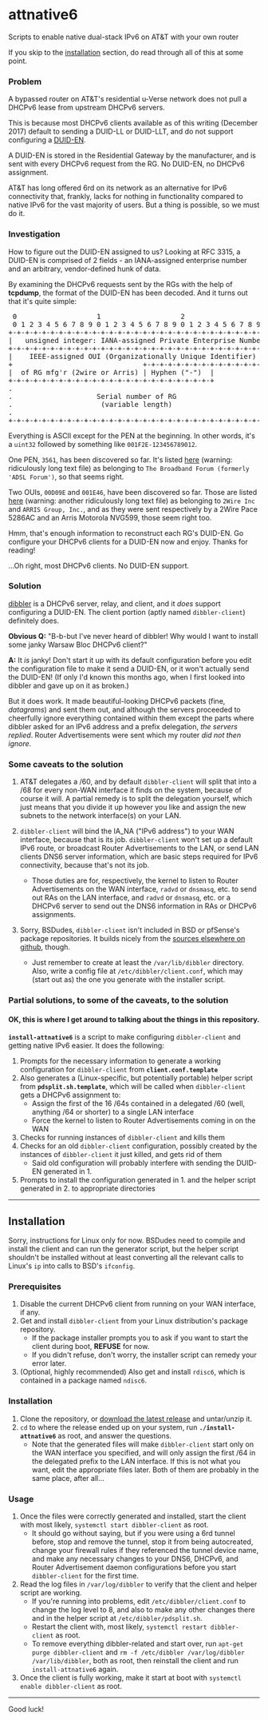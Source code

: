 # **attnative6**
Scripts to enable native dual-stack IPv6 on AT&amp;T with your own router

If you skip to the [installation](#installation) section, do read through all of this at some point.

### Problem
A bypassed router on AT&T's residential u-Verse network does not pull a DHCPv6 lease from upstream DHCPv6 servers.

This is because most DHCPv6 clients available as of this writing (December 2017) default to sending a DUID-LL or DUID-LLT, and do not support configuring a [DUID-EN](https://tools.ietf.org/html/rfc3315#section-9.3).

A DUID-EN is stored in the Residential Gateway by the manufacturer, and is sent with every DHCPv6 request from the RG. No DUID-EN, no DHCPv6 assignment.

AT&T has long offered 6rd on its network as an alternative for IPv6 connectivity that, frankly, lacks for nothing in functionality compared to native IPv6 for the vast majority of users. But a thing is possible, so we must do it.

### Investigation
How to figure out the DUID-EN assigned to us? Looking at RFC 3315, a DUID-EN is comprised of 2 fields - an IANA-assigned enterprise number and an arbitrary, vendor-defined hunk of data.

By examining the DHCPv6 requests sent by the RGs with the help of **tcpdump**, the format of the DUID-EN has been decoded. And it turns out that it's quite simple:

<pre>
 0                   1                   2                   3
 0 1 2 3 4 5 6 7 8 9 0 1 2 3 4 5 6 7 8 9 0 1 2 3 4 5 6 7 8 9 0 1
+-+-+-+-+-+-+-+-+-+-+-+-+-+-+-+-+-+-+-+-+-+-+-+-+-+-+-+-+-+-+-+-+
|   unsigned integer: IANA-assigned Private Enterprise Number   |    Field 1
+-+-+-+-+-+-+-+-+-+-+-+-+-+-+-+-+-+-+-+-+-+-+-+-+-+-+-+-+-+-+-+-+-------------------
|    IEEE-assigned OUI (Organizationally Unique Identifier)     |    Field 2
+                               +-+-+-+-+-+-+-+-+-+-+-+-+-+-+-+-+
|  of RG mfg'r (2wire or Arris) | Hyphen ("-")  |               |    Also field 2
+-+-+-+-+-+-+-+-+-+-+-+-+-+-+-+-+-+-+-+-+-+-+-+-+               |
.                                                               .    Still field 2
.                    Serial number of RG                        .
.                     (variable length)                         .    Yup, field 2
.                                                               .
+-+-+-+-+-+-+-+-+-+-+-+-+-+-+-+-+-+-+-+-+-+-+-+-+-+-+-+-+-+-+-+-+
</pre>

Everything is ASCII except for the PEN at the beginning. In other words, it's a `uint32` followed by something like `001F2E-123456789012`.

One PEN, `3561`, has been discovered so far. It's listed [here](https://www.iana.org/assignments/enterprise-numbers/enterprise-numbers) (warning: ridiculously long text file) as belonging to `The Broadband Forum (formerly 'ADSL Forum')`, so that seems right.

Two OUIs, `00D09E` and `001E46`, have been discovered so far. Those are listed [here](http://standards-oui.ieee.org/oui.txt) (warning: another ridiculously long text file) as belonging to `2Wire Inc` and `ARRIS Group, Inc.`, and as they were sent respectively by a 2Wire Pace 5286AC and an Arris Motorola NVG599, those seem right too.

Hmm, that's enough information to reconstruct each RG's DUID-EN. Go configure your DHCPv6 clients for a DUID-EN now and enjoy. Thanks for reading!

...Oh right, most DHCPv6 clients. No DUID-EN support.

### Solution
[dibbler](http://klub.com.pl/dhcpv6/) is a DHCPv6 server, relay, and client, and it *does* support configuring a DUID-EN. The client portion (aptly named `dibbler-client`) definitely does.

**Obvious Q:** "B-b-but I've never heard of dibbler! Why would I want to install some janky Warsaw Bloc DHCPv6 client?"

**A:** It *is* janky! Don't start it up with its default configuration before you edit the configuration file to make it send a DUID-EN, or it won't actually send the DUID-EN! (If only I'd known this months ago, when I first looked into dibbler and gave up on it as broken.)

But it does work. It made beautiful-looking DHCPv6 packets (fine, *datagrams*) and sent them out, and although the servers proceeded to cheerfully ignore everything contained within them except the parts where dibbler asked for an IPv6 address and a prefix delegation, *the servers replied*. Router Advertisements were sent which my router *did not then ignore*.

### Some caveats to the solution
1. AT&T delegates a /60, and by default `dibbler-client` will split that into a /68 for every non-WAN interface it finds on the system, because of course it will. A partial remedy is to split the delegation yourself, which just means that you divide it up however you like and assign the new subnets to the network interface(s) on your LAN.

2. `dibbler-client` will bind the IA_NA ("IPv6 address") to your WAN interface, because that is its job. `dibbler-client` won't set up a default IPv6 route, or broadcast Router Advertisements to the LAN, or send LAN clients DNS6 server information, which are basic steps required for IPv6 connectivity, because that's not its job.
   * Those duties are for, respectively, the kernel to listen to Router Advertisements on the WAN interface, `radvd` or `dnsmasq`, etc. to send out RAs on the LAN interface, and `radvd` or `dnsmasq`, etc. or a DHCPv6 server to send out the DNS6 information in RAs or DHCPv6 assignments. 

3. Sorry, BSDudes, `dibbler-client` isn't included in BSD or pfSense's package repositories. It builds nicely from the [sources elsewhere on github](https://github.com/tomaszmrugalski/dibbler), though.
   * Just remember to create at least the `/var/lib/dibbler` directory. Also, write a config file at `/etc/dibbler/client.conf`, which may (start out as) the one you generate with the installer script.

### Partial solutions, to some of the caveats, to the solution
#### OK, this is where I get around to talking about the things in this repository.

**`install-attnative6`** is a script to make configuring `dibbler-client` and getting native IPv6 easier. It does the following:
1. Prompts for the necessary information to generate a working configuration for `dibbler-client` from **`client.conf.template`**
2. Also generates a (Linux-specific, but potentially portable) helper script from **`pdsplit.sh.template`**, which will be called when `dibbler-client` gets a DHCPv6 assignment to:
   * Assign the first of the 16 /64s contained in a delegated /60 (well, anything /64 or shorter) to a single LAN interface
   * Force the kernel to listen to Router Advertisements coming in on the WAN
3. Checks for running instances of `dibbler-client` and kills them
4. Checks for an old `dibbler-client` configuration, possibly created by the instances of `dibbler-client` it just killed, and gets rid of them
   * Said old configuration will probably interfere with sending the DUID-EN generated in 1.
5. Prompts to install the configuration generated in 1. and the helper script generated in 2. to appropriate directories
----
## Installation
Sorry, instructions for Linux only for now.
BSDudes need to compile and install the client and can run the generator script, but the helper script shouldn't be installed without at least converting all the relevant calls to Linux's `ip` into calls to BSD's `ifconfig`.
### Prerequisites
1. Disable the current DHCPv6 client from running on your WAN interface, if any.
2. Get and install `dibbler-client` from your Linux distribution's package repository.
   * If the package installer prompts you to ask if you want to start the client during boot, **REFUSE** for now.
   * If you didn't refuse, don't worry, the installer script can remedy your error later.
3. (Optional, highly recommended) Also get and install `rdisc6`, which is contained in a package named `ndisc6`.
### Installation
1. Clone the repository, or [download the latest release](https://github.com/kangtastic/attnative6/releases/) and untar/unzip it.
2. `cd` to where the release ended up on your system, run **`./install-attnative6`** as root, and answer the questions.
   * Note that the generated files will make `dibbler-client` start only on the WAN interface you specified, and will only assign the first /64 in the delegated prefix to the LAN interface. If this is not what you want, edit the appropriate files later. Both of them are probably in the same place, after all...
### Usage
1. Once the files were correctly generated and installed, start the client with most likely, `systemctl start dibbler-client` as root.
   * It should go without saying, but if you were using a 6rd tunnel before, stop and remove the tunnel, stop it from being autocreated, change your firewall rules if they referenced the tunnel device name, and make any necessary changes to your DNS6, DHCPv6, and Router Advertisement daemon configurations before you start `dibbler-client` for the first time.
2. Read the log files in `/var/log/dibbler` to verify that the client and helper script are working.
   * If you're running into problems, edit `/etc/dibbler/client.conf` to change the log level to 8, and also to make any other changes there and in the helper script at `/etc/dibbler/pdsplit.sh`.
   * Restart the client with, most likely, `systemctl restart dibbler-client` as root.
   * To remove everything dibbler-related and start over, run `apt-get purge dibbler-client` and `rm -f /etc/dibbler /var/log/dibbler /var/lib/dibbler`, both as root, then reinstall the client and run `install-attnative6` again.
3. Once the client is fully working, make it start at boot with `systemctl enable dibbler-client` as root.
---
Good luck!
